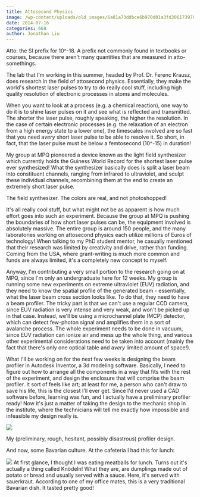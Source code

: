 ```yaml
---
title: Attosecond Physics
image: /wp-content/uploads/old_images/6a01a73ddbce6b970d01a3fd306173970b-pi.jpg
date: 2014-07-16
categories: 668
author: Jonathan Liu
---
```



Atto: the SI prefix for 10^-18. A prefix not commonly found in textbooks or courses, because there aren't many quantities that are measured in atto-somethings.

The lab that I'm working in this summer, headed by Prof. Dr. Ferenc Krausz, does research in the field of attosecond physics. Essentially, they make the world's shortest laser pulses to try to do really cool stuff, including high quality resolution of electronic processes in atoms and molecules.

When you want to look at a process (e.g. a chemical reaction), one way to do it is to shine laser pulses on it and see what is reflected and transmitted. The shorter the laser pulse, roughly speaking, the higher the resolution. In the case of certain electronic processes (e.g. the relaxation of an electron from a high energy state to a lower one), the timescales involved are so fast that you need a*very* short laser pulse to be able to resolve it. So short, in fact, that the laser pulse must be below a femtosecond (10^-15) in duration!

My group at MPQ pioneered a device known as the light field synthesizer which currently holds the Guiness World Record for the shortest laser pulse ever synthesized! What the synthesizer basically does is split a laser beam into constituent channels, ranging from infrared to ultraviolet, and sculpt these individual channels, recombining them at the end to create an extremely short laser pulse.

The field synthesizer. The colors are real, and not photoshopped!

It's all really cool stuff, but what might not be as apparent is how much effort goes into such an experiment. Because the group at MPQ is pushing the boundaries of how short laser pulses can be, the equipment involved is absolutely massive. The entire group is around 150 people, and the many laboratories working on attosecond physics each utilize millions of Euros of technology! When talking to my PhD student mentor, he casually mentioned that their research was limited by creativity and drive, rather than funding. Coming from the USA, where grant-writing is much more common and funds are always limited, it's a completely new concept to myself.

Anyway, I'm contributing a very small portion to the research going on at MPQ, since I'm only an undergraduate here for 12 weeks. My group is running some new experiments on extreme ultraviolet (EUV) radiation, and they need to know the spatial profile of the generated beam - essentially, what the laser beam cross section looks like. To do that, they need to have a beam profiler. The tricky part is that we can't use a regular CCD camera, since EUV radiation is very intense and very weak, and won't be picked up in that case. Instead, we'll be using a microchannel plate (MCP) detector, which can detect few-photon signal and amplifies them in a sort of avalanche process. The whole experiment needs to be done in vacuum, since EUV radiation can ionize air and mess up the whole thing, and various other experimental considerations need to be taken into account (mainly the fact that there's only one optical table and a*very* limited amount of space!).

What I'll be working on for the next few weeks is designing the beam profiler in Autodesk Inventor, a 3d modeling software. Basically, I need to figure out how to arrange all the components in a way that fits with the rest of the experiment, and design the enclosure that will comprise the beam profiler. It sort of feels like art; at least for me, a person who can't draw to save his life, this is the closest I'll ever get. Since I'd never used a CAD software before, learning was fun, and I actually have a preliminary profiler ready! Now it's just a matter of taking the design to the mechanic shop in the institute, where the technicians will tell me exactly how impossible and infeasible my design really is.


![](/old_images/6a01a73ddbce6b970d01a73deb69e8970d-pi.jpg)

My (preliminary, rough, hesitant, possibly disastrous) profiler design.

And now, some Bavarian culture. At the cafeteria I had this for lunch:

![](/old_images/caltech_as_it_happens/6a0105349b8251970b01a3fd3063c7970b.jpg)
At first glance, I thought I was eating meatballs for lunch. Turns out it's actually a thing called Knödeln! What they are, are dumplings made out of potato or bread and usually served with a sauce. Here, it's served with sauerkraut. According to one of my office mates, this is a very traditional Bavarian dish. It tasted pretty good!

